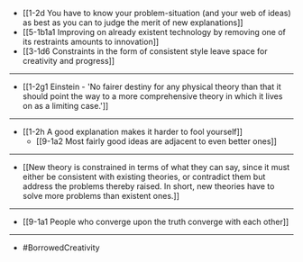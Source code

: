 - [[1-2d You have to know your problem-situation (and your web of ideas) as best as you can to judge the merit of new explanations]]
- [[5-1b1a1 Improving on already existent technology by removing one of its restraints amounts to innovation]]
- [[3-1d6 Constraints in the form of consistent style leave space for creativity and progress]]
---
- [[1-2g1 Einstein - 'No fairer destiny for any physical theory than that it should point the way to a more comprehensive theory in which it lives on as a limiting case.']]
---
- [[1-2h A good explanation makes it harder to fool yourself]]
  - [[9-1a2 Most fairly good ideas are adjacent to even better ones]]
---
- [[New theory is constrained in terms of what they can say, since it must either be consistent with existing theories, or contradict them but address the problems thereby raised. In short, new theories have to solve more problems than existent ones.]]
---
- [[9-1a1 People who converge upon the truth converge with each other]]
---
- #BorrowedCreativity

